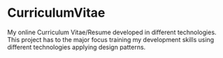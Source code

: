 # CurriculumVitae
My online Curriculum Vitae/Resume developed in different technologies. This project has to the major focus training my development skills using different technologies applying design patterns.

